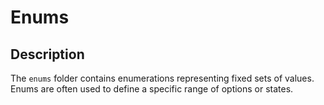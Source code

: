 # Enums

## Description
The `enums` folder contains enumerations representing fixed sets of values.
Enums are often used to define a specific range of options or states.